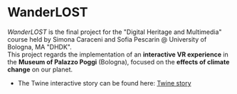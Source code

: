 # WanderLOST
<i>WanderLOST</i> is the final project for the "Digital Heritage and Multimedia" course held by Simona Caraceni and Sofia Pescarin @ University of Bologna, MA "DHDK".
<br>
This project regards the implementation of an <b>interactive VR experience</b> in the <b>Museum of Palazzo Poggi</b> (Bologna), focused on the <b>effects of climate change</b> on our planet.
<br>

- The Twine interactive story can be found here: [Twine story](https://github.com/GinevraBotto/WanderLost/twine)
